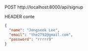 POST http://localhost:8000/api/signup

HEADER conte

```json
{
  "name": "Jongseok Lee",
  "email": "the2792@gmail.com",
  "password": "rrrrr9"
}
```
